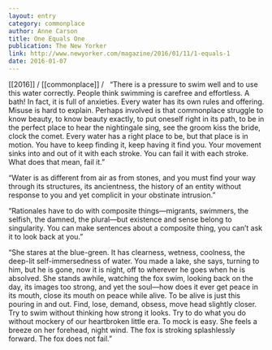 ```yaml
---
layout: entry
category: commonplace
author: Anne Carson
title: One Equals One
publication: The New Yorker
link: http://www.newyorker.com/magazine/2016/01/11/1-equals-1
date: 2016-01-07
---
```


[[2016]] / [[commonplace]] / 
 
“There is a pressure to swim well and to use this water correctly. People think swimming is carefree and effortless. A bath! In fact, it is full of anxieties. Every water has its own rules and offering. Misuse is hard to explain. Perhaps involved is that commonplace struggle to know beauty, to know beauty exactly, to put oneself right in its path, to be in the perfect place to hear the nightingale sing, see the groom kiss the bride, clock the comet. Every water has a right place to be, but that place is in motion. You have to keep finding it, keep having it find you. Your movement sinks into and out of it with each stroke. You can fail it with each stroke. What does that mean, fail it.”

“Water is as different from air as from stones, and you must find your way through its structures, its ancientness, the history of an entity without response to you and yet complicit in your obstinate intrusion.”

“Rationales have to do with composite things—migrants, swimmers, the selfish, the damned, the plural—but existence and sense belong to singularity. You can make sentences about a composite thing, you can’t ask it to look back at you.”

“She stares at the blue-green. It has clearness, wetness, coolness, the deep-lit self-immersedness of water. You made a lake, she says, turning to him, but he is gone, now it is night, off to wherever he goes when he is absolved. She stands awhile, watching the fox swim, looking back on the day, its images too strong, and yet the soul—how does it ever get peace in its mouth, close its mouth on peace while alive. To be alive is just this pouring in and out. Find, lose, demand, obsess, move head slightly closer. Try to swim without thinking how strong it looks. Try to do what you do without mockery of our heartbroken little era. To mock is easy. She feels a breeze on her forehead, night wind. The fox is stroking splashlessly forward. The fox does not fail.”

